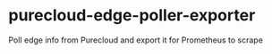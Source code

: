 # purecloud-edge-poller-exporter
Poll edge info from Purecloud and export it for Prometheus to scrape
